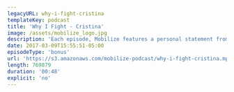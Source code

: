 ```yaml
---
legacyURL: why-i-fight-cristina
templateKey: podcast
title: 'Why I Fight - Cristina'
image: /assets/mobilize_logo.jpg
description: 'Each episode, Mobilize features a personal statement from someone who has decided to #RESIST. This is Cristina. We want to hear from you. Email us your statement about why you fight: mobilizehere@gmail.com'
date: 2017-03-09T15:55:51-05:00
episodeType: 'bonus'
url: 'https://s3.amazonaws.com/mobilize-podcast/why-i-fight-cristina.mp3'
length: 769879
duration: '00:48'
explicit: 'no'
---
```

